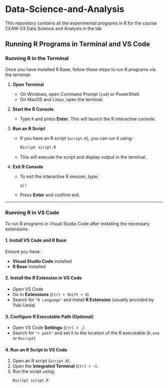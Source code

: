 # Data-Science-and-Analysis
This repository contains all the experimental programs in R for the course CEAM-03 Data Science and Analysis in the lab 

## Running R Programs in Terminal and VS Code

### Running R in the Terminal

Once you have installed R Base, follow these steps to run R programs via the terminal:

1. **Open Terminal**  
   - On Windows, open Command Prompt (`cmd`) or PowerShell.
   - On MacOS and Linux, open the terminal.

2. **Start the R Console**  
   - Type `R` and press **Enter**. This will launch the R interactive console.

3. **Run an R Script**  
   - If you have an R script (`script.R`), you can run it using:
     ```bash
     Rscript script.R
     ```
   - This will execute the script and display output in the terminal.

4. **Exit R Console**  
   - To exit the interactive R session, type:
     ```r
     q()
     ```
   - Press **Enter** and confirm exit.

---

### Running R in VS Code

To run R programs in Visual Studio Code after installing the necessary extensions:

#### 1. Install VS Code and R Base
Ensure you have:
- **Visual Studio Code** installed
- **R Base** installed

#### 2. Install the R Extension in VS Code
- Open VS Code
- Go to **Extensions** (`Ctrl + Shift + X`)
- Search for `"R Language"` and install **R Extension** (usually provided by Yuki Ueda)

#### 3. Configure R Executable Path (Optional)
- Open VS Code **Settings** (`Ctrl + ,`)
- Search for `"r path"` and set it to the location of the R executable (`R.exe` or `Rscript`)

#### 4. Run an R Script in VS Code
1. Open an R script (`script.R`).
2. Open the **Integrated Terminal** (`Ctrl + ~`).
3. Run the script using:
   ```bash
   Rscript script.R
   ```
